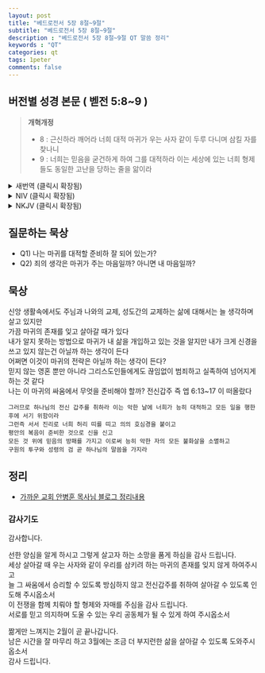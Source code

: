 ```yaml
---
layout: post
title: "베드로전서 5장 8절~9절"
subtitle: "베드로전서 5장 8절~9절"
description : "베드로전서 5장 8절~9절 QT 말씀 정리"
keywords : "QT"
categories: qt
tags: 1peter
comments: false
---
```


## 버전별 성경 본문 ( 벧전 5:8~9 )

> **개혁개정**
>* 8 : 근신하라 깨어라 너희 대적 마귀가 우는 사자 같이 두루 다니며 삼킬 자를 찾나니
>* 9 : 너희는 믿음을 굳건하게 하여 그를 대적하라 이는 세상에 있는 너희 형제들도 동일한 고난을 당하는 줄을 앎이라

<details>
<summary> 새번역 (클릭시 확장됨)</summary>
<div markdown="1">

>* 8 : 정신을 차리고, 깨어 있으십시오. 여러분의 원수 악마가, 우는 사자 같이 삼킬 자를 찾아 두루 다닙니다.
>* 9 : 믿음에 굳게 서서, 악마를 맞서 싸우십시오. 여러분도 아는 대로, 세상에 있는 여러분의 형제자매들도 다 같은 고난을 겪고 있습니다.
</div>
</details>

<details>
<summary> NIV (클릭시 확장됨)</summary>
<div markdown="1">

>* 8 : Be alert and of sober mind. Your enemy the devil prowls around like a roaring lion looking for someone to devour.
>* 9 : Resist him, standing firm in the faith, because you know that the family of believers throughout the world is undergoing the same kind of sufferings.
</div>
</details>

<details>
<summary> NKJV (클릭시 확장됨)</summary>
<div markdown="1">

>* 8 : Be sober, be vigilant; because your adversary the devil walks about like a roaring lion, seeking whom he may devour.
>* 9 : Resist him, steadfast in the faith, knowing that the same sufferings are experienced by your brotherhood in the world.
</div>
</details>

## 질문하는 묵상

* Q1) 나는 마귀를 대적할 준비하 잘 되어 있는가? 
* Q2) 죄의 생각은 마귀가 주는 마음일까? 아니면 내 마음일까? 

## 묵상

신앙 생활속에서도 주님과 나와의 교제, 성도간의 교제하는 삶에 대해서는 늘 생각하며 살고 있지만  
가끔 마귀의 존재를 잊고 살아갈 때가 있다  
내가 알지 못하는 방법으로 마귀가 내 삶을 개입하고 있는 것을 알지만 내가 크게 신경을 쓰고 있지 않는건 아닐까 하는 생각이 든다  
어쩌면 이것이 마귀의 전략은 아닐까 하는 생각이 든다?  
믿지 않는 영혼 뿐만 아니라 그리스도인들에게도 끊임없이 범죄하고 실족하여 넘어지게 하는 것 같다  
나는 이 마귀의 싸움에서 무엇을 준비해야 할까?
전신갑주 즉 엡 6:13~17 이 떠올랐다
```
그러므로 하나님의 전신 갑주를 취하라 이는 악한 날에 너희가 능히 대적하고 모든 일을 행한 후에 서기 위함이라 
그런즉 서서 진리로 너희 허리 띠를 띠고 의의 호심경을 붙이고 
평안의 복음이 준비한 것으로 신을 신고 
모든 것 위에 믿음의 방패를 가지고 이로써 능히 악한 자의 모든 불화살을 소멸하고 
구원의 투구와 성령의 검 곧 하나님의 말씀을 가지라 
```

## 정리
* [가까운 교회 안병훈 목사님 블로그 정리내용](https://blog.naver.com/tolerance2018)

### 감사기도
감사합니다. 

선한 양심을 알게 하시고 그렇게 살고자 하는 소망을 품게 하심을 감사 드립니다.  
세상 살아갈 때 우는 사자와 같이 우리를 삼키려 하는 마귀의 존재를 잊지 않게 하여주시고  
늘 그 싸움에서 승리할 수 있도록 방심하지 않고 전신갑주를 취하여 살아갈 수 있도록 인도해 주시옵소서  
이 전쟁을 함께 치뤄야 할 형제와 자매를 주심을 감사 드립니다.  
서로를 믿고 의지하며 도울 수 있는 우리 공동체가 될 수 있게 하여 주시옵소서  

짦게만 느껴지는 2월이 곧 끝나갑니다.  
남은 시간을 잘 마무리 하고 3월에는 조금 더 부지런한 삶을 살아갈 수 있도록 도와주시옵소서  
감사 드립니다.  